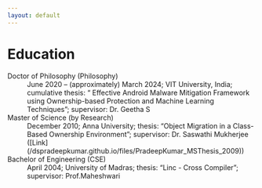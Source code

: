 ```yaml
---
layout: default
---
```


# Education

<dl>
   <dt>Doctor of Philosophy (Philosophy)</dt>
      <dd>June 2020 – (approximately) March 2024; VIT University, India; cumulative thesis: “ Effective Android Malware Mitigation Framework using Ownership-based Protection and Machine Learning Techniques”; supervisor: Dr. Geetha S</dd>
   <dt>Master of Science (by Research)</dt>
      <dd>December 2010; Anna University; thesis: “Object Migration in a Class-Based Ownership Environment”; supervisor: Dr. Saswathi Mukherjee ([Link](/dspradeepkumar.github.io/files/PradeepKumar_MSThesis_2009))</dd>
   <dt>Bachelor of Engineering (CSE)</dt>
      <dd>April 2004; University of Madras; thesis: “Linc - Cross Compiler”; supervisor: Prof.Maheshwari</dd>
</dl>
